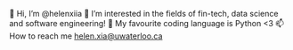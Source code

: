 👋 Hi, I’m @helenxiia
👀 I’m interested in the fields of fin-tech, data science and software engineering!
🐍 My favourite coding language is Python <3
📫 How to reach me helen.xia@uwaterloo.ca

<!---
helenxiia/helenxiia is a ✨ special ✨ repository because its `README.md` (this file) appears on your GitHub profile.
You can click the Preview link to take a look at your changes.
--->
